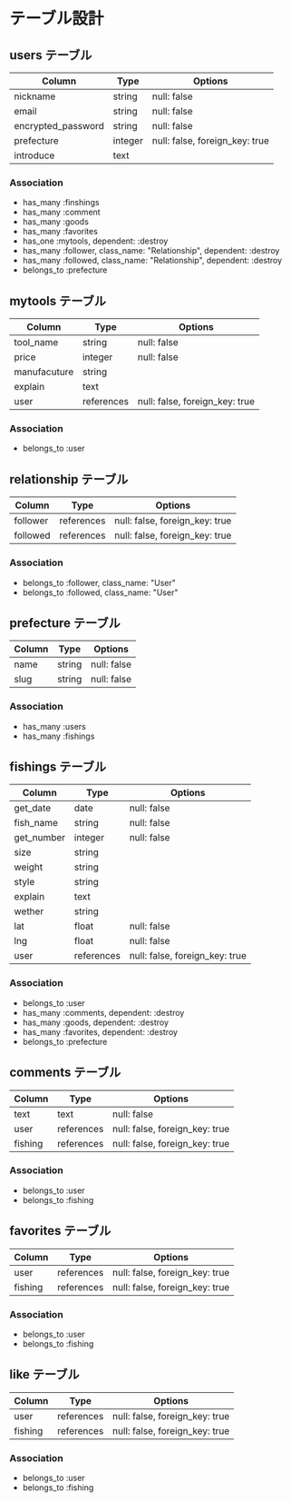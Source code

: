 # テーブル設計

## users テーブル

| Column             | Type       | Options                        |
| ------------------ | ---------- | ------------------------------ |
| nickname           | string     | null: false                    |
| email              | string     | null: false                    |
| encrypted_password | string     | null: false                    |
| prefecture         | integer    | null: false, foreign_key: true |
| introduce          | text       |                                |

### Association

- has_many :finshings
- has_many :comment
- has_many :goods
- has_many :favorites
- has_one :mytools,  dependent: :destroy
- has_many :follower, class_name: "Relationship",  dependent: :destroy
- has_many :followed, class_name: "Relationship",  dependent: :destroy
- belongs_to :prefecture


## mytools テーブル

| Column       | Type       | Options                        |
| ------------ | ------     | -----------                    |
| tool_name    | string     | null: false                    |
| price        | integer    | null: false                    |
| manufacuture | string     |                                |
| explain      | text       |                                |
| user         | references | null: false, foreign_key: true |

### Association

- belongs_to :user

## relationship テーブル

| Column             | Type       | Options                        |
| ------------------ | ---------- | ------------------------------ |
| follower           | references | null: false, foreign_key: true |
| followed           | references | null: false, foreign_key: true |


### Association

- belongs_to :follower, class_name: "User"
- belongs_to :followed, class_name: "User"

## prefecture テーブル

| Column             | Type       | Options                        |
| ------------------ | ---------- | ------------------------------ |
| name               | string     | null: false                    |
| slug               | string     | null: false                    |


### Association

- has_many :users
- has_many :fishings


## fishings テーブル

| Column             | Type       | Options                        |
| ------------------ | ------     | ------------------------------ |
| get_date           | date       | null: false                    |
| fish_name          | string     | null: false                    |
| get_number         | integer    | null: false                    |
| size               | string     |                                |
| weight             | string     |                                |
| style              | string     |                                |
| explain            | text       |                                |
| wether             | string     |                                |
| lat                | float      | null: false                    |
| lng                | float      | null: false                    |
| user               | references | null: false, foreign_key: true |

### Association

- belongs_to :user
- has_many :comments,  dependent: :destroy
- has_many :goods,     dependent: :destroy
- has_many :favorites, dependent: :destroy
- belongs_to :prefecture


## comments テーブル

| Column             | Type       | Options                        |
| ------------------ | ---------- | ------------------------------ |
| text               | text       | null: false                    |
| user               | references | null: false, foreign_key: true |
| fishing            | references | null: false, foreign_key: true |


### Association

- belongs_to :user
- belongs_to :fishing

## favorites テーブル

| Column             | Type       | Options                        |
| ------------------ | ---------- | ------------------------------ |
| user               | references | null: false, foreign_key: true |
| fishing            | references | null: false, foreign_key: true |


### Association

- belongs_to :user
- belongs_to :fishing

## like テーブル

| Column             | Type       | Options                        |
| ------------------ | ---------- | ------------------------------ |
| user               | references | null: false, foreign_key: true |
| fishing            | references | null: false, foreign_key: true |


### Association

- belongs_to :user
- belongs_to :fishing